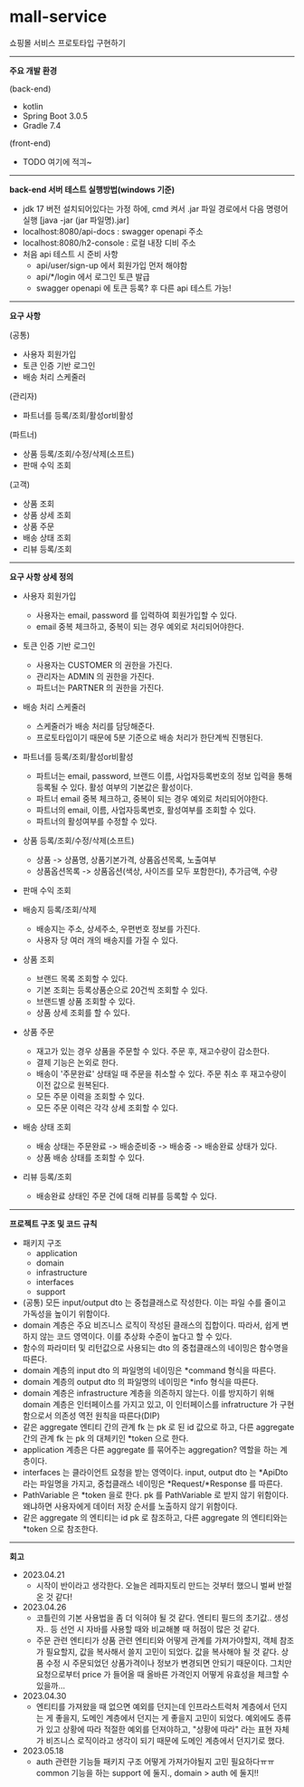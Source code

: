 # mall-service
쇼핑몰 서비스 프로토타입 구현하기

---
**주요 개발 환경**

(back-end)
- kotlin
- Spring Boot 3.0.5
- Gradle 7.4

(front-end)
- TODO 여기에 적긔~

---
**back-end 서버 테스트 실행방법(windows 기준)**
- jdk 17 버전 설치되어있다는 가정 하에, cmd 켜서 .jar 파일 경로에서 다음 명령어 실행 [java -jar (jar 파일명).jar]
- localhost:8080/api-docs : swagger openapi 주소
- localhost:8080/h2-console : 로컬 내장 디비 주소
- 처음 api 테스트 시 준비 사항
  - api/user/sign-up 에서 회원가입 먼저 해야함  
  - api/*/login 에서 로그인 토큰 발급
  - swagger openapi 에 토큰 등록? 후 다른 api 테스트 가능!

-------------------------

**요구 사항**

(공통)
- 사용자 회원가입
- 토큰 인증 기반 로그인
- 배송 처리 스케줄러

(관리자)
- 파트너를 등록/조회/활성or비활성

(파트너)
- 상품 등록/조회/수정/삭제(소프트)
- 판매 수익 조회

(고객)
- 상품 조회
- 상품 상세 조회
- 상품 주문
- 배송 상태 조회
- 리뷰 등록/조회

-------------------------
**요구 사항 상세 정의**

- 사용자 회원가입
  - 사용자는 email, password 를 입력하여 회원가입할 수 있다.
  - email 중복 체크하고, 중복이 되는 경우 예외로 처리되어야한다.
- 토큰 인증 기반 로그인
  - 사용자는 CUSTOMER 의 권한을 가진다.
  - 관리자는 ADMIN 의 권한을 가진다.
  - 파트너는 PARTNER 의 권한을 가진다.
- 배송 처리 스케줄러
  - 스케줄러가 배송 처리를 담당해준다.
  - 프로토타입이기 때문에 5분 기준으로 배송 처리가 한단계씩 진행된다.

- 파트너를 등록/조회/활성or비활성
  - 파트너는 email, password, 브랜드 이름, 사업자등록번호의 정보 입력을 통해 등록될 수 있다. 활성 여부의 기본값은 활성이다.
  - 파트너 email 중복 체크하고, 중복이 되는 경우 예외로 처리되어야한다.
  - 파트너의 email, 이름, 사업자등록번호, 활성여부를 조회할 수 있다.
  - 파트너의 활성여부를 수정할 수 있다.
- 상품 등록/조회/수정/삭제(소프트)
  - 상품 -> 상품명, 상품기본가격, 상품옵션목록, 노출여부
  - 상품옵션목록 -> 상품옵션(색상, 사이즈를 모두 포함한다), 추가금액, 수량
- 판매 수익 조회

- 배송지 등록/조회/삭제
  - 배송지는 주소, 상세주소, 우편번호 정보를 가진다.
  - 사용자 당 여러 개의 배송지를 가질 수 있다.
- 상품 조회
  - 브랜드 목록 조회할 수 있다.
  - 기본 조회는 등록상품순으로 20건씩 조회할 수 있다.
  - 브랜드별 상품 조회할 수 있다.
  - 상품 상세 조회를 할 수 있다.
- 상품 주문
  - 재고가 있는 경우 상품을 주문할 수 있다. 주문 후, 재고수량이 감소한다.
  - 결제 기능은 논외로 한다.
  - 배송이 '주문완료' 상태일 때 주문을 취소할 수 있다. 주문 취소 후 재고수량이 이전 값으로 원복된다.
  - 모든 주문 이력을 조회할 수 있다.
  - 모든 주문 이력은 각각 상세 조회할 수 있다.
- 배송 상태 조회
  - 배송 상태는 주문완료 -> 배송준비중 -> 배송중 -> 배송완료 상태가 있다.
  - 상품 배송 상태를 조회할 수 있다.
- 리뷰 등록/조회
  - 배송완료 상태인 주문 건에 대해 리뷰를 등록할 수 있다.
-------------------------
**프로젝트 구조 및 코드 규칙**
- 패키지 구조
  - application
  - domain
  - infrastructure
  - interfaces
  - support
- (공통) 모든 input/output dto 는 중첩클래스로 작성한다. 이는 파일 수를 줄이고 가독성을 높이기 위함이다.
- domain 계층은 주요 비즈니스 로직이 작성된 클래스의 집합이다. 따라서, 쉽게 변하지 않는 코드 영역이다. 이를 추상화 수준이 높다고 할 수 있다.
- 함수의 파라미터 및 리턴값으로 사용되는 dto 의 중첩클래스의 네이밍은 함수명을 따른다.
- domain 계층의 input dto 의 파일명의 네이밍은 *command 형식을 따른다.
- domain 계층의 output dto 의 파일명의 네이밍은 *info 형식을 따른다.
- domain 계층은 infrastructure 계층을 의존하지 않는다. 이를 방지하기 위해 domain 계층은 인터페이스를 가지고 있고, 이 인터페이스를 infratructure 가 구현함으로서 의존성 역전 원칙을 따른다(DIP)
- 같은 aggregate 엔티티 간의 관계 fk 는 pk 로 된 id 값으로 하고, 다른 aggregate 간의 관계 fk 는 pk 의 대체키인 *token 으로 한다.
- application 계층은 다른 aggregate 를 묶어주는 aggregation? 역할을 하는 계층이다.
- interfaces 는 클라이언트 요청을 받는 영역이다. input, output dto 는 *ApiDto 라는 파일명을 가지고, 중첩클래스 네이밍은 *Request/*Response 를 따른다.
- PathVariable 은 *token 을로 한다. pk 를 PathVariable 로 받지 않기 위함이다. 왜냐하면 사용자에게 데이터 저장 순서를 노출하지 않기 위함이다.
- 같은 aggregate 의 엔티티는 id pk 로 참조하고, 다른 aggregate 의 엔티티와는 *token 으로 참조한다.

-------------------------
**회고**
- 2023.04.21
  - 시작이 반이라고 생각한다. 오늘은 레파지토리 만드는 것부터 했으니 벌써 반절 온 것 같다!
- 2023.04.26
  - 코틀린의 기본 사용법을 좀 더 익혀야 될 것 같다. 엔티티 필드의 초기값.. 생성자.. 등 선언 시 자바를 사용할 때와 비교해볼 때 허점이 많은 것 같다.
  - 주문 관련 엔티티가 상품 관련 엔티티와 어떻게 관계를 가져가야할지, 객체 참조가 필요할지, 값을 복사해서 쓸지 고민이 되었다. 값을 복사해야 될 것 같다. 상품 수정 시 주문되었던 상품가격이나 정보가 변경되면 안되기 때문이다. 그치만 요청으로부터 price 가 들어올 때 올바른 가격인지 어떻게 유효성을 체크할 수 있을까...
- 2023.04.30
  - 엔티티를 가져왔을 때 없으면 예외를 던지는데 인프라스트럭처 계층에서 던지는 게 좋을지, 도메인 계층에서 던지는 게 좋을지 고민이 되었다. 예외에도 종류가 있고 상황에 따라 적절한 예외를 던져야하고, "상황에 따라" 라는 표현 자체가 비즈니스 로직이라고 생각이 되기 때문에 도메인 계층에서 던지기로 했다.
- 2023.05.18
  - auth 관련한 기능들 패키지 구조 어떻게 가져가야될지 고민 필요하다ㅠㅠ common 기능을 하는 support 에 둘지., domain > auth 에 둘지!!   
